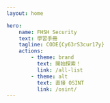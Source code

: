 ```yaml
---
layout: home

hero:
    name: FHSH Security
    text: 學習手冊
    tagline: CODE{Cy63rS3cur17y}
    actions: 
        - theme: brand
          text: 開始探索！
          link: /all-list
        - theme: alt
          text: 直接 OSINT
          link: /osint/
---
```

